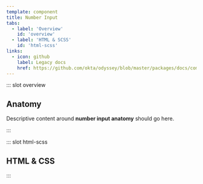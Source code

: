 ```yaml
---
template: component
title: Number Input
tabs:
  - label: 'Overview'
    id: 'overview'
  - label: 'HTML & SCSS'
    id: 'html-scss'
links:
  - icon: github
    label: Legacy docs
    href: https://github.com/okta/odyssey/blob/master/packages/docs/components/number-input.md
---
```


::: slot overview

## Anatomy

<div class="docskit--desc fpo">

Descriptive content around **number input anatomy** should go here.

</div>

<Anatomy img="/images/fpo.svg" />

:::

::: slot html-scss
## HTML & CSS
:::
